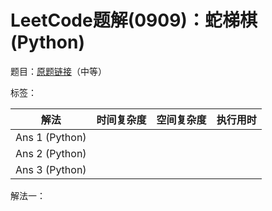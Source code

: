 # LeetCode题解(0909)：蛇梯棋(Python)

题目：[原题链接](https://leetcode-cn.com/problems/snakes-and-ladders/)（中等）

标签：

| 解法           | 时间复杂度 | 空间复杂度 | 执行用时 |
| -------------- | ---------- | ---------- | -------- |
| Ans 1 (Python) |            |            |          |
| Ans 2 (Python) |            |            |          |
| Ans 3 (Python) |            |            |          |

解法一：

